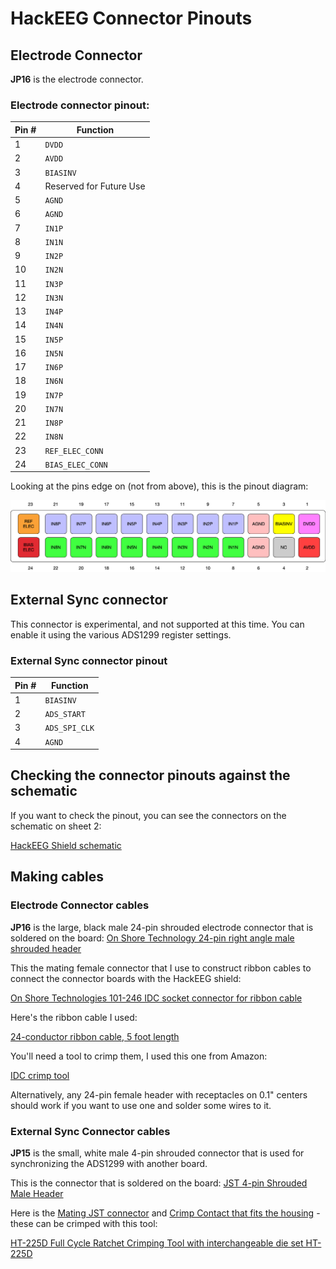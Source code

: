 # HackEEG Connector Pinouts

## Electrode Connector

**JP16** is the electrode connector.

### Electrode connector pinout:

|Pin #	|Function						|
|-----	|-------------------------	|
|  1	|`DVDD`						|
|  2	|`AVDD`						|
|  3	|`BIASINV`					|
|  4	| Reserved for Future Use	|
|  5	|`AGND`						|
|  6	|`AGND`						|
|  7	|`IN1P`						|
|  8	|`IN1N`						|
|  9	|`IN2P`						|
| 10	|`IN2N`						|
| 11	|`IN3P`						|
| 12	|`IN3N`						|
| 13	|`IN4P`						|
| 14	|`IN4N`						|
| 15	|`IN5P`						|
| 16	|`IN5N`						|
| 17	|`IN6P`						|
| 18	|`IN6N`						|
| 19	|`IN7P`						|
| 20	|`IN7N`						|
| 21	|`IN8P`						|
| 22	|`IN8N`						|
| 23	|`REF_ELEC_CONN`				|
| 24	|`BIAS_ELEC_CONN`			|

Looking at the pins edge on (not from above), this is the pinout diagram:

![HackEEG Electrode Connector pinout diagram](hackeeg-electrode-connector-pinout.png)


## External Sync connector

This connector is experimental, and not supported at this time. You can enable it using the various ADS1299 register settings.

### External Sync connector pinout


|Pin #	|Function			|
|-----	|---------------	|
| 1   	|`BIASINV`		|
| 2   	|`ADS_START`   	|
| 3  	|`ADS_SPI_CLK`	|
| 4  	|`AGND`   		|


## Checking the connector pinouts against the schematic

If you want to check the pinout, you can see the connectors on the schematic on sheet 2:

[HackEEG Shield schematic](https://github.com/adamfeuer/hackeeg-shield/blob/master/hackeeg-shield.pdf)


## Making cables

### Electrode Connector cables

**JP16** is the large, black male 24-pin shrouded electrode connector that is soldered on the board: [On Shore Technology 24-pin right angle male shrouded header](https://www.digikey.com/product-detail/en/on-shore-technology-inc/101-246/ED10537-ND)


This the mating female connector that I use to construct ribbon cables to connect the connector boards with the HackEEG shield:

[On Shore Technologies 	101-246 IDC socket connector for ribbon cable](https://www.digikey.com/product-detail/en/on-shore-technology-inc/101-246/ED10504-ND)

Here's the ribbon cable I used:

[24-conductor ribbon cable, 5 foot length](https://www.digikey.com/product-detail/en/3m/3365-24-300SF/MC24G-5-ND/)

You'll need a tool to crimp them, I used this one from Amazon:

[IDC crimp tool](https://www.amazon.com/gp/product/B007R2JEM4)

Alternatively, any 24-pin female header with receptacles on 0.1" centers should work if you want to use one and solder some wires to it.

### External Sync Connector cables

**JP15** is the small, white male 4-pin shrouded connector that is used for synchronizing the ADS1299 with another board.

This is the connector that is soldered on the board: [JST 4-pin Shrouded Male Header ](http://www.digikey.com/product-detail/en/S4B-PH-K-S(LF)(SN)/455-1721-ND/926628)

Here is the [Mating JST connector](http://www.digikey.com/product-detail/en/PHR-4/455-1164-ND/608606) and [Crimp Contact that fits the housing](http://www.digikey.com/product-detail/en/SPH-004T-P0.5S/455-1318-1-ND/608807) - these can be crimped with this tool:

[HT-225D Full Cycle Ratchet Crimping Tool with interchangeable die set HT-225D](http://www.amazon.com/dp/B007JLN93S)



